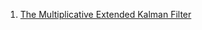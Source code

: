 1. [The Multiplicative Extended Kalman Filter](https://matthewhampsey.github.io/blog/2020/07/18/mekf)

